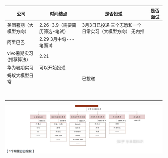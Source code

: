 | 公司                   | 时间结点                      | 是否投递                                                  | 是否面试 |
| ---------------------- | ----------------------------- | --------------------------------------------------------- | -------- |
| 美团暑期（大模型方向） | 2.26-3.9（需要简历筛选-笔试） | 3月3日已投递  三个志愿和一个日常实习（大模型方向） 无内推 |          |
| 阿里巴巴               | 2.29  3月中旬---笔面试        |                                                           |          |
| vivo暑期实习(推荐算法) | 2.21                          |                                                           |          |
| 华为暑期实习           | 可以开始投递                  |                                                           |          |
| 蚂蚁大模型日常         |                               | 已投递                                                    |          |
|                        |                               |                                                           |          |
|                        |                               |                                                           |          |
|                        |                               |                                                           |          |
|                        |                               |                                                           |          |
|                        |                               |                                                           |          |
|                        |                               |                                                           |          |
|                        |                               |                                                           |          |
|                        |                               |                                                           |          |
|                        |                               |                                                           |          |



![image-20240302091520346](信息汇总.assets/image-20240302091520346.png)